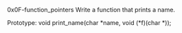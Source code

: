 0x0F-function_pointers
Write a function that prints a name.

Prototype: void print_name(char *name, void (*f)(char *));

